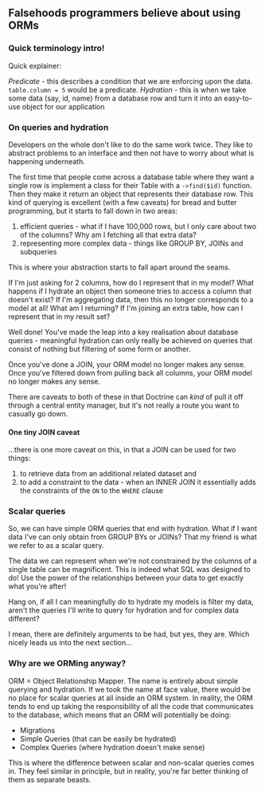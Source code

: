 
## Falsehoods programmers believe about using ORMs

### Quick terminology intro!

Quick explainer:

*Predicate* - this describes a condition that we are enforcing upon the data. `table.column = 5` would be a predicate.
*Hydration* - this is when we take some data (say, id, name) from a database row and turn it into an easy-to-use object for our application

### On queries and hydration

Developers on the whole don't like to do the same work twice. They like to abstract problems to an interface and then not have to worry about what is happening underneath.

The first time that people come across a database table where they want a single row is implement a class for their Table with a `->find($id)` function.
Then they make it return an object that represents their database row.
This kind of querying is excellent (with a few caveats) for bread and butter programming, but it starts to fall down in two areas:

1. efficient queries - what if I have 100,000 rows, but I only care about two of the columns? Why am I fetching all that extra data?
2. representing more complex data - things like GROUP BY, JOINs and subqueries

This is where your abstraction starts to fall apart around the seams.

If I'm just asking for 2 columns, how do I represent that in my model? What happens if I hydrate an object then someone tries to access a column that doesn't exist?
If I'm aggregating data, then this no longer corresponds to a model at all! What am I returning?
If I'm joining an extra table, how can I represent that in my result set? 

Well done! You've made the leap into a key realisation about database queries - meaningful hydration can only really be achieved on queries that consist of nothing but filtering of some form or another.

Once you've done a JOIN, your ORM model no longer makes any sense. Once you've filtered down from pulling back all columns, your ORM model no longer makes any sense.

There are caveats to both of these in that Doctrine can *kind* of pull it off through a central entity manager, but it's not really a route you want to casually go down.

#### One tiny JOIN caveat

...there is one more caveat on this, in that a JOIN can be used for two things:
1. to retrieve data from an additional related dataset and
2. to add a constraint to the data - when an INNER JOIN it essentially adds the constraints of the `ON` to the `WHERE` clause

### Scalar queries

So, we can have simple ORM queries that end with hydration. What if I want data I've can only obtain from GROUP BYs or JOINs? That my friend is what we refer to as a scalar query.

The data we can represent when we're not constrained by the columns of a single table can be magnificent. This is indeed what SQL was designed to do! Use the power of the relationships between your data to get exactly what you're after!

Hang on, if all I can meaningfully do to hydrate my models is filter my data, aren't the queries I'll write to query for hydration and for complex data different?

I mean, there are definitely arguments to be had, but yes, they are. Which nicely leads us into the next section...

### Why are we ORMing anyway?

ORM = Object Relationship Mapper. The name is entirely about simple querying and hydration.
If we took the name at face value, there would be no place for scalar queries at all inside an ORM system.
In reality, the ORM tends to end up taking the responsibility of all the code that communicates to the database, which
means that an ORM will potentially be doing:

- Migrations
- Simple Queries (that can be easily be hydrated)
- Complex Queries (where hydration doesn't make sense)

This is where the difference between scalar and non-scalar queries comes in. They feel similar in principle, but in reality, you're far better thinking of them as separate beasts.